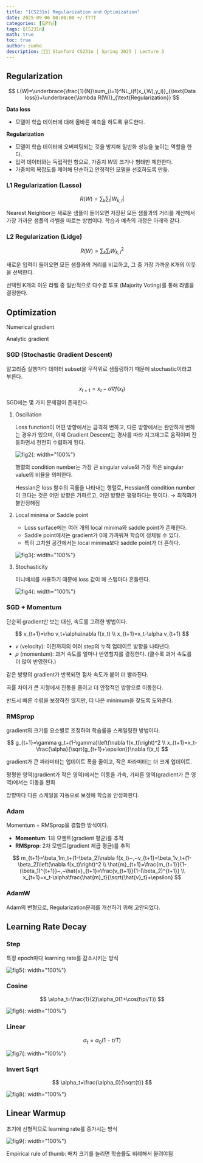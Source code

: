 ```yaml
---
title: "[CS231n] Regularization and Optimization"
date: 2025-09-06 00:00:00 +/-TTTT
categories: [딥러닝]
tags: [CS231n]
math: true
toc: true
author: sunho
description: 👨‍👧‍👧 Stanford CS231n | Spring 2025 | Lecture 3 
---
```


## Regularization

$$
L(W)=\underbrace{\frac{1}{N}\sum_{i=1}^NL_i(f(x_i,W),y_i)}_{\text{Data loss}}+\underbrace{\lambda R(W)}_{\text{Regularization}}
$$

**Data loss**

- 모델이 학습 데이터에 대해 올바른 예측을 하도록 유도한다.

**Regularization**

- 모델이 학습 데이터에 오버피팅되는 것을 방지해 일반화 성능을 높이는 역할을 한다.
- 입력 데이터와는 독립적인 항으로, 가중치 $W$의 크기나 형태만 제한한다.
- 가중치의 복잡도를 제어해 단순하고 안정적인 모델을 선호하도록 만듦.

### L1 Regularization (Lasso)

$$
R(W)=\sum_k\sum_l\lvert W_{k,l}\rvert
$$

Nearest Neighbor는 새로운 샘플이 들어오면 저장된 모든 샘플과의 거리를 계산해서 가장 가까운 샘플의 라벨을 따르는 방법이다. 학습과 예측의 과정은 아래와 같다.


### L2 Regularization (Lidge)

$$
R(W)=\sum_k\sum_lW^2_{k,l}
$$

새로운 입력이 들어오면 모든 샘플과의 거리를 비교하고, 그 중 가장 가까운 K개의 이웃을 선택한다.

선택된 K개의 이웃 라벨 중 일반적으로 다수결 투표 (Majority Voting)를 통해 라벨을 결정한다.

## Optimization

Numerical gradient

Analytic gradient

### SGD (Stochastic Gradient Descent)

알고리즘 실행마다 데이터 subset을 무작위로 샘플링하기 때문에 stochastic이라고 부른다.

$$
x_{t+1}=x_t-\alpha\nabla f(x_t)
$$

SGD에는 몇 가지 문제점이 존재한다.

1. Oscillation
    
    Loss function이 어떤 방향에서는 급격히 변하고, 다른 방향에서는 완만하게 변하는 경우가 있으며, 이때 Gradient Descent는 경사를 따라 지그재그로 움직이며 진동하면서 천천히 수렴하게 된다.
    
    ![fig2](cs231n/03-2.png){: width="100%"}
    
    행렬의 condition number는 가장 큰 singular value와 가장 작은 singular value의 비율을 의미한다.
    
    Hessian은 loss 함수의 곡률을 나타내는 행렬로, Hessian의 condition number이 크다는 것은 어떤 방향은 가파르고, 어떤 방향은 평평하다는 뜻이다. → 최적화가 불안정해짐

2. Local minima or Saddle point
    - Loss surface에는 여러 개의 local minima와 saddle point가 존재한다.
    - Saddle point에서는 gradient가 0에 가까워져 학습이 정체될 수 있다.
    - 특히 고차원 공간에서는 local minima보다 saddle point가 더 흔하다.
    
    ![fig3](cs231n/03-3.png){: width="100%"}
    
3. Stochasticity
    
    미니배치를 사용하기 때문에 loss 값이 매 스텝마다 흔들린다.
    
    ![fig4](cs231n/03-4.png){: width="100%"}

### SGD + Momentum

단순히 gradient만 보는 대신, 속도를 고려한 방법이다.

$$
v_{t+1}=\rho v_t+\alpha\nabla f(x_t)
\\
x_{t+1}=x_t-\alpha v_{t+1}
$$

- $v$ (velocity): 이전까지의 여러 step의 누적 업데이트 방향을 나타낸다.
- $\rho$ (momentum): 과거 속도를 얼마나 반영할지를 결정한다. (클수록 과거 속도를 더 많이 반영한다.)

같은 방향의 gradient가 반복되면 점차 속도가 붙어 더 빨라진다.

곡률 차이가 큰 지형에서 진동을 줄이고 더 안정적인 방향으로 이동한다.

반드시 빠른 수렴을 보장하진 않지만, 더 나은 minimum을 찾도록 도와준다.

### RMSprop

gradient의 크기를 요소별로 조정하여 학습률을 스케일링한 방법이다.

$$
g_{t+1}=\gamma g_t+(1-\gamma)\left(\nabla f(x_t)\right)^2
\\
x_{t+1}=x_t-\frac{\alpha}{\sqrt{g_{t+1}+\epsilon}}\nabla f(x_t)
$$

gradient가 큰 파라미터는 업데이트 폭을 줄이고, 작은 파라미터는 더 크게 업데이트.

평평한 영역(gradient가 작은 영역)에서는 이동을 가속, 가파른 영역(gradient가 큰 영역)에서는 이동을 완화

방향마다 다른 스케일을 자동으로 보정해 학습을 안정화한다.

### Adam

Momentum + RMSprop을 결합한 방식이다.

- **Momentum**: 1차 모멘트(gradient 평균)를 추적
- **RMSprop**: 2차 모멘트(gradient 제곱 평균)를 추적

$$
m_{t+1}=\beta_1m_t+(1-\beta_2)\nabla f(x_t)~,~v_{t+1}=\beta_1v_t+(1-\beta_2)\left(\nabla f(x_t)\right)^2
\\
\hat{m}_{t+1}=\frac{m_{t+1}}{1-(\beta_1)^{t+1}}~,~\hat{v}_{t+1}=\frac{v_{t+1}}{1-(\beta_2)^{t+1}}
\\
x_{t+1}=x_t-\alpha\frac{\hat{m}_t}{\sqrt{\hat{v}_t}+\epsilon}
$$

### AdamW

Adam의 변형으로, Regularization문제를 개선하기 위해 고안되었다.

## Learning Rate Decay

### Step

특정 epoch마다 learning rate를 감소시키는 방식

![fig5](cs231n/03-5.png){: width="100%"}

### Cosine

$$
\alpha_t=\frac{1}{2}\alpha_0(1+\cos(t\pi/T))
$$

![fig6](cs231n/03-6.png){: width="100%"}

### Linear

$$
\alpha_t=\alpha_0(1-t/T)
$$

![fig7](cs231n/03-7.png){: width="100%"}

### Invert Sqrt

$$
\alpha_t=\frac{\alpha_0}{\sqrt{t}}
$$

![fig8](cs231n/03-8.png){: width="100%"}

## Linear Warmup

초기에 선형적으로 learning rate를 증가시는 방식

![fig9](cs231n/03-9.png){: width="100%"}

Empirical rule of thumb: 배치 크기를 늘리면 학습률도 비례해서 올려야됨

